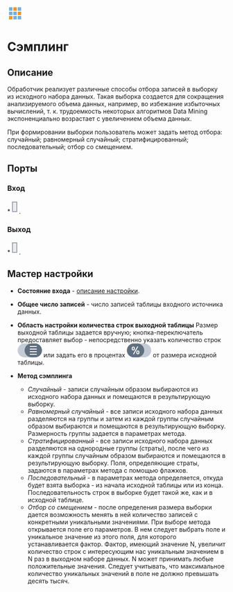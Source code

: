 ![ ](/media/app/icons/component_18/component_default-26.svg)
# Сэмплинг

## Описание

Обработчик реализует различные способы отбора записей в выборку из исходного набора данных. Такая выборка создается для сокращения анализируемого объема данных, например, во избежание избыточных вычислений, т. к. трудоемкость некоторых алгоритмов Data Mining экспоненциально возрастает с увеличением объема данных. 

При формировании выборки пользователь может задать метод отбора: случайный; равномерный случайный; стратифицированный; последовательный; отбор со смещением.
## Порты

### Вход

   *![](/media/app/icons/ports/output_table_inactive.svg). 

### Выход

   *![](/media/app/icons/ports/output_table_inactive.svg).

## Мастер настройки


*  **Состояние входа** - [описание настройки](/app/glossary/status_bar.md).


*  **Общее число записей** - число записей таблицы входного источника данных.


*  **Область настройки количества строк выходной таблицы** 
Размер выходной таблицы задается вручную; кнопка-переключатель предоставляет выбор - непосредственно указать количество строк ![](/media/app/icons/toolbar_18/sampling-sizetype-switch-row.svg) или задать его в процентах ![](/media/app/icons/toolbar_18/sampling-sizetype-switch-percent.svg) от размера исходной таблицы.


*  **Метод сэмплинга**

    * *Случайный* - записи случайным образом выбираются из исходного набора данных и помещаются в результирующую выборку.
    * *Равномерный случайный* - все записи исходного набора данных разделяются на группы и затем из каждой группы случайным образом выбираются и помещаются в результирующую выборку. Размерность группы задается в параметрах метода.
    * *Стратифицированный* - все записи исходного набора данных разделяются на однородные группы (страты), после чего из каждой группы случайным образом выбираются и помещаются в результирующую выборку. Поля, определяющие страты, задаются в параметрах метода с помощью флажков.
    * *Последовательный* - в параметрах метода определяется, откуда будет взята выборка - из начала исходной таблицы или из конца. Последовательность строк в выборке будет такой же, как и в исходной таблице.
    * *Отбор со смещением* - после определения размера выборки дается возможность менять в ней количество записей с конкретными уникальными значениями. При выборе метода открывается поле его параметров. В нем следует выбрать поле и уникальное значение из этого поля, для которого устанавливается фактор. Фактор, имеющий значение N, увеличит количество строк с интересующим нас уникальным значением в N раз в выходном наборе данных. N может принимать любые положительные значения. Следует учитывать, что максимальное количество уникальных значений в поле не должно превышать десять тысяч.


